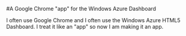 #A Google Chrome "app" for the Windows Azure Dashboard

I often use Google Chrome and I often use the Windows Azure HTML5 Dashboard. I treat it like an "app" so now I am making it an app.
